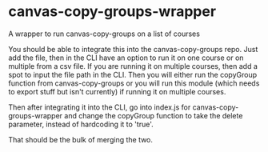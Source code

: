 # canvas-copy-groups-wrapper
A wrapper to run canvas-copy-groups on a list of courses

You should be able to integrate this into the canvas-copy-groups repo. 
Just add the file, then in the CLI have an option to run it on one course or on multiple from a csv file. 
If you are running it on multiple courses, then add a spot to input the file path in the CLI.
Then you will either run the copyGroup function from canvas-copy-groups or you will run this module (which needs to export stuff but isn't currently) if running it on multiple courses.

Then after integrating it into the CLI, go into index.js for canvas-copy-groups-wrapper and change the copyGroup function to take the delete parameter, instead of hardcoding it to 'true'.

That should be the bulk of merging the two.

